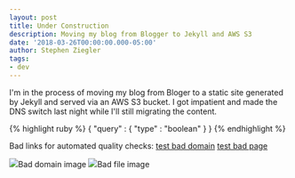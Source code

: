 ```yaml
---
layout: post
title: Under Construction
description: Moving my blog from Blogger to Jekyll and AWS S3
date: '2018-03-26T00:00:00.000-05:00'
author: Stephen Ziegler
tags:
- dev
---
```


I'm in the process of moving my blog from Bloger to a static site generated by Jekyll and served via an AWS S3 bucket. I got impatient and made the DNS switch last night while I'll still migrating the content.

{% highlight ruby %}
{
	"query" : {
			"type" : "boolean"
	}
}
{% endhighlight %}


Bad links for automated quality checks:
[test bad domain](http://steve.ziegler.bad)
[test bad page](http://www.cnn.com/stevezieglerbad)

<img src="http://steve.ziegler.bad/nowhere.jpg">Bad domain image<img>
<img src="http://www.cnn.com/stevezieglerbad.jpg">Bad file image<img>
